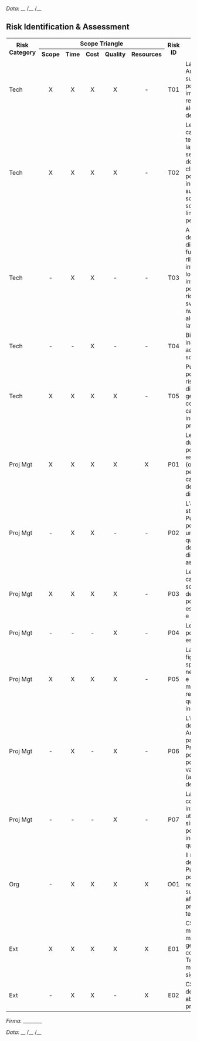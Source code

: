 *Data*: __ /__ /__

## Risk Identification & Assessment

<table>
  <tr>
    <th rowspan="2">Risk Category</th>
    <th colspan="5">Scope Triangle</th>
    <th rowspan="2">Risk ID</th>
    <th rowspan="2">Risk</th>
    <th rowspan="2">Probability<br/>L/M/H</th>
    <th rowspan="2">Impact<br/>L/M/H</th>
    <th rowspan="2">Priority<br/>I/C/T</th>
  </tr>
  <tr>
    <th>Scope</th>
    <th>Time</th>
    <th>Cost</th>
    <th>Quality</th>
    <th>Resources</th>
  </tr>
  <tr>
    <td>Tech</td>
    <td align="center">X</td>
    <td align="center">X</td>
    <td align="center">X</td>
    <td align="center">X</td>
    <td align="center">-</td>
    <td align="center">T01</td>
    <td>La versione di Android installata sui tablet potrebbe impedire la realizzazione di alcuni requisiti del progetto</td>
    <td align="center">L</td>
    <td align="center">M</td>
    <td align="center">I</td>
  </tr>
  <tr>
    <td>Tech</td>
    <td align="center">X</td>
    <td align="center">X</td>
    <td align="center">X</td>
    <td align="center">X</td>
    <td align="center">-</td>
    <td align="center">T02</td>
    <td>Le caratterristiche tecniche dei laptop e del server in dotazione al cliente potrebbero incidere sull'usabilità delle soluzioni software, limitandone le performance</td>
    <td align="center">L</td>
    <td align="center">M</td>
    <td align="center">I</td>
  </tr>
  <tr>
    <td>Tech</td>
    <td align="center">-</td>
    <td align="center">X</td>
    <td align="center">X</td>
    <td align="center">-</td>
    <td align="center">-</td>
    <td align="center">T03</td>
    <td>A causa dell'anticipazione di alcune funzionalità per il rilascio di release intermedie, la loro futura integrazione potrebbe richiedere di svolgere nuovamente alcune parti di lavoro</td>
    <td align="center">L</td>
    <td align="center">L</td>
    <td align="center">I</td>
  </tr>
  <tr>
    <td>Tech</td>
    <td align="center">-</td>
    <td align="center">-</td>
    <td align="center">X</td>
    <td align="center">-</td>
    <td align="center">-</td>
    <td align="center">T04</td>
    <td>Bisogno inaspettato di acquistare software</td>
    <td align="center">L</td>
    <td align="center">M</td>
    <td align="center">I</td>
  </tr>
  <tr>
    <td>Tech</td>
    <td align="center">X</td>
    <td align="center">X</td>
    <td align="center">X</td>
    <td align="center">X</td>
    <td align="center">-</td>
    <td align="center">T05</td>
    <td>PunchCode potrebbe riscontrare difficoltà nella gestione delle comunicazioni a causa della sua inesperienza coi protocolli di rete</td>
    <td align="center">M</td>
    <td align="center">M</td>
    <td align="center">C</td>
  </tr>
  <tr>
    <td>Proj Mgt</td>
    <td align="center">X</td>
    <td align="center">X</td>
    <td align="center">X</td>
    <td align="center">X</td>
    <td align="center">X</td>
    <td align="center">P01</td>
    <td>Le stime delle durate dei task potrebbero essere inaccurate (ottimistiche o pessimistiche) a causa dell'inesperienza di PunchCode</td>
    <td align="center">M</td>
    <td align="center">H</td>
    <td align="center">T</td>
  </tr>
  <tr>
    <td>Proj Mgt</td>
    <td align="center">-</td>
    <td align="center">X</td>
    <td align="center">X</td>
    <td align="center">-</td>
    <td align="center">-</td>
    <td align="center">P02</td>
    <td>L'assenza di dati storici da parte di PunchCode potrebbe causare un'errata quantificazione delle probabilità di perdite associate ai rischi</td>
    <td align="center">M</td>
    <td align="center">M</td>
    <td align="center">C</td>
  </tr>
  <tr>
    <td>Proj Mgt</td>
    <td align="center">X</td>
    <td align="center">X</td>
    <td align="center">X</td>
    <td align="center">X</td>
    <td align="center">-</td>
    <td align="center">P03</td>
    <td>Le richieste di cambiamento di scope da parte del committente potrebbero essere frequenti e significative</td>
    <td align="center">M</td>
    <td align="center">M</td>
    <td align="center">C</td>
  </tr>
  <tr>
    <td>Proj Mgt</td>
    <td align="center">-</td>
    <td align="center">-</td>
    <td align="center">-</td>
    <td align="center">X</td>
    <td align="center">-</td>
    <td align="center">P04</td>
    <td>Le assunzioni potrebbero essere inaccurate</td>
    <td align="center">L</td>
    <td align="center">L</td>
    <td align="center">I</td>
  </tr>
  <tr>
    <td>Proj Mgt</td>
    <td align="center">X</td>
    <td align="center">X</td>
    <td align="center">X</td>
    <td align="center">X</td>
    <td align="center">-</td>
    <td align="center">P05</td>
    <td>La mancanza di figure specializzate nella conduzione e gestione dei meeting potrebbe rendere quest'ultimi inefficienti</td>
    <td align="center">M</td>
    <td align="center">M</td>
    <td align="center">C</td>
  </tr>
  <tr>
    <td>Proj Mgt</td>
    <td align="center">-</td>
    <td align="center">X</td>
    <td align="center">-</td>
    <td align="center">X</td>
    <td align="center">-</td>
    <td align="center">P06</td>
    <td>L'interpretazione del ruolo di Architetto da parte di un Project Manager potrebbe non portare ai vantaggi attesi (anche a causa dell'inesperienza)</td>
    <td align="center">M</td>
    <td align="center">M</td>
    <td align="center">C</td>
  </tr>
  <tr>
    <td>Proj Mgt</td>
    <td align="center">-</td>
    <td align="center">-</td>
    <td align="center">-</td>
    <td align="center">X</td>
    <td align="center">-</td>
    <td align="center">P07</td>
    <td>La scarsa competenza informatica degli utilizzatori del sistema potrebbe portare a un uso inefficiente di quest'ultimo</td>
    <td align="center">M</td>
    <td align="center">M</td>
    <td align="center">C</td>
    <!--Potremmo mitigarlo con corsi di formazione-->
  </tr>
  <tr>
    <td>Org</td>
    <td align="center">-</td>
    <td align="center">X</td>
    <td align="center">X</td>
    <td align="center">X</td>
    <td align="center">X</td>
    <td align="center">O01</td>
    <td>Il ridotto numero dei dipendenti di PunchCode potrebbe portare non essere sufficiente per affrontare il progetto nei tempi concordati</td>
    <td align="center">M</td>
    <td align="center">H</td>
    <td align="center">T</td>
  </tr>
  <tr>
    <td>Ext</td>
    <td align="center">X</td>
    <td align="center">X</td>
    <td align="center">X</td>
    <td align="center">X</td>
    <td align="center">X</td>
    <td align="center">E01</td>
    <td>CSEN potrebbe modificare le modalità di gestione delle competizioni di Taekwondo in maniera significativa</td>
    <td align="center">L</td>
    <td align="center">H</td>
    <td align="center">C</td>
  </tr>
  <tr>
    <td>Ext</td>
    <td align="center">-</td>
    <td align="center">X</td>
    <td align="center">X</td>
    <td align="center">-</td>
    <td align="center">X</td>
    <td align="center">E02</td>
    <td>CSEN potrebbe decidere di abortire il progetto</td>
    <td align="center">L</td>
    <td align="center">H</td>
    <td align="center">C</td>
  </tr>
</table>

*Firma*: ________

*Data*: __ /__ /__